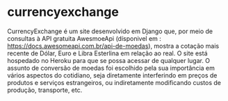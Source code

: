 # currencyexchange


CurrencyExchange é um site desenvolvido em Django que, por meio de consultas à API gratuita AwesmoeApi (dísponivel em : https://docs.awesomeapi.com.br/api-de-moedas),
mostra a cotação mais recente de Dólar, Euro e Libra Esterlina em relação ao real. O site está hospedado no Heroku para que se possa acessar de qualquer lugar. O assunto
de conversão de moedas foi escolhido pela sua importância em vários aspectos do cotidiano, seja diretamente interferindo em preços de produtos e serviços estrangeiros, ou indiretamente modificando custos de produção, transporte, etc. 

